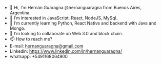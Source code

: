 - 👋 Hi, I’m Hernán Guaragna @hernanguaragna from Buenos Aires, Argentina.
- 👀 I’m interested in JavaScript, React, NodeJS, MySql..
- 🌱 I’m currently learning Python, React Native and backend with Java and Mongo.
- 💞️ I’m looking to collaborate on Web 3.0 and block chain.
- 📫 How to reach me? 
- E-mail: hernanguaragna@gmail.com
- Linkedin: https://www.linkedin.com/in/hernanguaragna/
- whatsapp: +5491168064900

<!---
hernanguaragna/hernanguaragna is a ✨ special ✨ repository because its `README.md` (this file) appears on your GitHub profile.
You can click the Preview link to take a look at your changes.
--->
